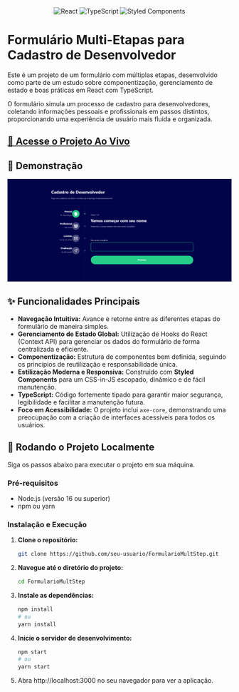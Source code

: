 <div align="center">
  <img src="https://img.shields.io/badge/react-%2320232A.svg?style=for-the-badge&logo=react&logoColor=%2361DAFB" alt="React"/>
  <img src="https://img.shields.io/badge/typescript-%23007ACC.svg?style=for-the-badge&logo=typescript&logoColor=white" alt="TypeScript"/>
  <img src="https://img.shields.io/badge/styled--components-DB7093?style=for-the-badge&logo=styled-components&logoColor=white" alt="Styled Components"/>
</div>

# Formulário Multi-Etapas para Cadastro de Desenvolvedor

Este é um projeto de um formulário com múltiplas etapas, desenvolvido como parte de um estudo sobre componentização, gerenciamento de estado e boas práticas em React com TypeScript.

O formulário simula um processo de cadastro para desenvolvedores, coletando informações pessoais e profissionais em passos distintos, proporcionando uma experiência de usuário mais fluida e organizada.

## [🏃 Acesse o Projeto Ao Vivo](https://formulariomultsetpmodel.vercel.app/)

## 🎨 Demonstração


<!-- Para garantir que a imagem apareça, substitua o link abaixo pela URL completa (raw) da imagem no seu repositório. -->
<!-- Exemplo:  -->
![Demo do Projeto](https://github.com/fdfborges/formulariomultsetpmodel/blob/main/public/assetsInterno/TelaInicialFormulario.png?raw=true)

## ✨ Funcionalidades Principais


- **Navegação Intuitiva:** Avance e retorne entre as diferentes etapas do formulário de maneira simples.
- **Gerenciamento de Estado Global:** Utilização de Hooks do React (Context API) para gerenciar os dados do formulário de forma centralizada e eficiente.
- **Componentização:** Estrutura de componentes bem definida, seguindo os princípios de reutilização e responsabilidade única.
- **Estilização Moderna e Responsiva:** Construído com **Styled Components** para um CSS-in-JS escopado, dinâmico e de fácil manutenção.
- **TypeScript:** Código fortemente tipado para garantir maior segurança, legibilidade e facilitar a manutenção futura.
- **Foco em Acessibilidade:** O projeto inclui `axe-core`, demonstrando uma preocupação com a criação de interfaces acessíveis para todos os usuários.

## 🚀 Rodando o Projeto Localmente

Siga os passos abaixo para executar o projeto em sua máquina.

### Pré-requisitos

- Node.js (versão 16 ou superior)
- npm ou yarn

### Instalação e Execução

1. **Clone o repositório:**
   ```bash
   git clone https://github.com/seu-usuario/FormularioMultStep.git
   ```

2. **Navegue até o diretório do projeto:**
   ```bash
   cd FormularioMultStep
   ```

3. **Instale as dependências:**
   ```bash
   npm install
   # ou
   yarn install
   ```

4. **Inicie o servidor de desenvolvimento:**
   ```bash
   npm start
   # ou
   yarn start
   ```

5. Abra http://localhost:3000 no seu navegador para ver a aplicação.

